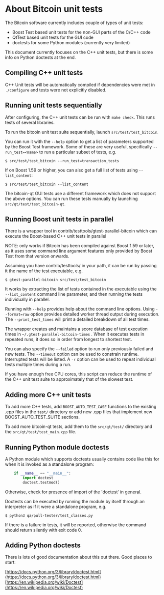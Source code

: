 # About Bitcoin unit tests

The Bitcoin software currently includes couple of types of unit tests:

- Boost Test based unit tests for the non-GUI parts of the C/C++ code
- QtTest based unit tests for the GUI code
- doctests for some Python modules (currently very limited)

This document currently focuses on the C++ unit tests, but there is some
info on Python doctests at the end.


## Compiling C++ unit tests

C++ Unit tests will be automatically compiled if dependencies were met
in `./configure` and tests were not explicitly disabled.


## Running unit tests sequentially

After configuring, the C++ unit tests can be run with `make check`.
This runs tests of several libraries.

To run the bitcoin unit test suite sequentially, launch
`src/test/test_bitcoin`.

You can run it with the `--help` option to get a list of parameters
supported by the Boost Test framework.  Some of these are very useful,
specifically `--run_test=<name>` to run a particular subset of tests, e.g.

    $ src/test/test_bitcoin --run_test=transaction_tests

If on Boost 1.59 or higher, you can also get a full list of tests
using `--list_content`:

    $ src/test/test_bitcoin --list_content

The bitcoin-qt GUI tests use a different framework which does not support
the above options.
You can run these tests manually by launching `src/qt/test/test_bitcoin-qt`.


## Running Boost unit tests in parallel

There is a wrapper tool in contrib/testtools/gtest-parallel-bitcoin
which can execute the Boost-based C++ unit tests in parallel

NOTE: only works if Bitcoin has been compiled against Boost 1.59 or later,
as it uses some command line argument features only provided by Boost Test
from that version onwards.

Assuming you have contrib/testtools/ in your path, it can be run by passing
it the name of the test executable, e.g.

    $ gtest-parallel-bitcoin src/test/test_bitcoin

It works by extracting the list of tests contained in the executable
using the `--list_content` command line parameter, and then running the
tests individually in parallel.

Running with `--help` provides help about the command line options.
Using `--format=raw` option provides detailed worker thread output during
execution.
The `--print_test_times` will print a detailed breakdown of all test times.

The wrapper creates and maintains a score database of test execution times
in `~/.gtest-parallel-bitcoin-times` .
When it executes tests in repeated runs, it does so in order from longest
to shortest test.

You can also specify the `--failed` option to run only previously failed
and new tests.
The `--timeout` option can be used to constrain runtime.
Interrupted tests will be listed.
A `-r` option can be used to repeat individual tests multiple times during
a run.

If you have enough free CPU cores, this script can reduce the runtime of
the C++ unit test suite to approximately that of the slowest test.


## Adding more C++ unit tests

To add more C++ tests, add `BOOST_AUTO_TEST_CASE` functions to the existing
.cpp files in the `test/` directory or add new .cpp files that
implement new BOOST_AUTO_TEST_SUITE sections.


To add more bitcoin-qt tests, add them to the `src/qt/test/` directory and
the `src/qt/test/test_main.cpp` file.


## Running Python module doctests

A Python module which supports doctests usually contains code like this
for when it is invoked as a standalone program:

```python
    if __name__ == "__main__":
        import doctest
        doctest.testmod()
```

Otherwise, check for presence of import of the 'doctest' in general.

Doctests can be executed by running the module by itself through an
interpreter as if it were a standalone program, e.g.

    $ python3 qa/pull-tester/test_classes.py

If there is a failure in tests, it will be reported, otherwise the
command should return silently with exit code 0.


## Adding Python doctests

There is lots of good documentation about this out there.
Good places to start:

[https://docs.python.org/3/library/doctest.html](https://docs.python.org/3/library/doctest.html)
[https://en.wikipedia.org/wiki/Doctest](https://en.wikipedia.org/wiki/Doctest)

